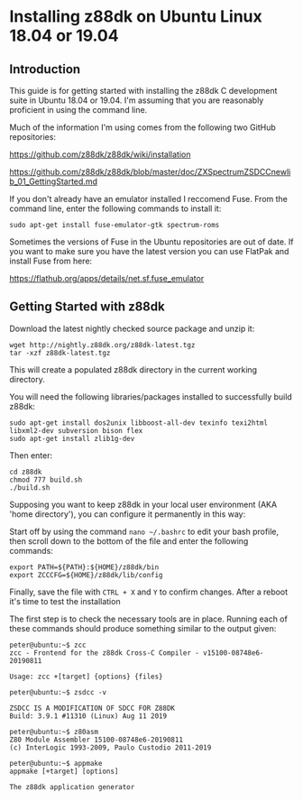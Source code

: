 # Installing z88dk on Ubuntu Linux 18.04 or 19.04

## Introduction

This guide is for getting started with installing the z88dk C development suite in Ubuntu 18.04 or 19.04.  I'm assuming that you are reasonably proficient in using the command line.

Much of the information I'm using comes from the following two GitHub repositories:

https://github.com/z88dk/z88dk/wiki/installation

https://github.com/z88dk/z88dk/blob/master/doc/ZXSpectrumZSDCCnewlib_01_GettingStarted.md

If you don't already have an emulator installed I reccomend Fuse. From the command line, enter the following commands to install it:

    sudo apt-get install fuse-emulator-gtk spectrum-roms
    
Sometimes the versions of Fuse in the Ubuntu repositories are out of date.  If you want to make sure you have the latest version you can use FlatPak and install Fuse from here:

https://flathub.org/apps/details/net.sf.fuse_emulator

## Getting Started with z88dk

Download the latest nightly checked source package and unzip it:

    wget http://nightly.z88dk.org/z88dk-latest.tgz
    tar -xzf z88dk-latest.tgz

This will create a populated z88dk directory in the current working directory.

You will need the following libraries/packages installed to successfully build z88dk:

    sudo apt-get install dos2unix libboost-all-dev texinfo texi2html libxml2-dev subversion bison flex
    sudo apt-get install zlib1g-dev
    
Then enter:

    cd z88dk
    chmod 777 build.sh
    ./build.sh

Supposing you want to keep z88dk in your local user environment (AKA 'home directory'), you can configure it permanently in this way:

Start off by using the command `nano ~/.bashrc` to edit your bash profile, then scroll down to the bottom of the file and enter the following commands:
```
export PATH=${PATH}:${HOME}/z88dk/bin
export ZCCCFG=${HOME}/z88dk/lib/config
```   
Finally, save the file with `CTRL + X` and `Y` to confirm changes.  After a reboot it's time to test the installation

The first step is to check the necessary tools are in place. Running each of these commands should produce something similar to the output given:

``` 
peter@ubuntu:~$ zcc
zcc - Frontend for the z88dk Cross-C Compiler - v15100-08748e6-20190811
    
Usage: zcc +[target] {options} {files}
```    
```   
peter@ubuntu:~$ zsdcc -v

ZSDCC IS A MODIFICATION OF SDCC FOR Z88DK
Build: 3.9.1 #11310 (Linux) Aug 11 2019
```
```
peter@ubuntu:~$ z80asm
Z80 Module Assembler 15100-08748e6-20190811
(c) InterLogic 1993-2009, Paulo Custodio 2011-2019
```
```
peter@ubuntu:~$ appmake 
appmake [+target] [options]

The z88dk application generator
```
